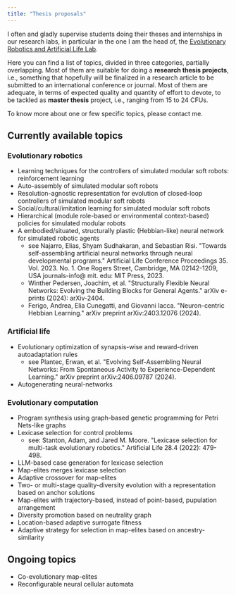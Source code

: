 ```yaml
---
title: "Thesis proposals"
---
```


I often and gladly supervise students doing their theses and internships in our research labs, in particular in the one I am the head of, the [Evolutionary Robotics and Artificial Life Lab](https://erallab.inginf.units.it).

Here you can find a list of topics, divided in three categories, partially overlapping.
Most of them are suitable for doing a **research thesis projects**, i.e., something that hopefully will be finalized in a research article to be submitted to an international conference or journal.
Most of them are adequate, in terms of expected quality and quantity of effort to devote, to be tackled as **master thesis** project, i.e., ranging from 15 to 24 CFUs.

To know more about one or few specific topics, please contact me.

## Currently available topics

### Evolutionary robotics
- Learning techniques for the controllers of simulated modular soft robots: reinforcement learning
- Auto-assembly of simulated modular soft robots
- Resolution-agnostic representation for evolution of closed-loop controllers of simulated modular soft robots
- Social/cultural/imitation learning for simulated modular soft robots
- Hierarchical (module role-based or environmental context-based) policies for simulated modular robots
- A embodied/situated, structurally plastic (Hebbian-like) neural network for simulated robotic agents
  - see Najarro, Elias, Shyam Sudhakaran, and Sebastian Risi. "Towards self-assembling artificial neural networks through neural developmental programs." Artificial Life Conference Proceedings 35. Vol. 2023. No. 1. One Rogers Street, Cambridge, MA 02142-1209, USA journals-info@ mit. edu: MIT Press, 2023.
  - Winther Pedersen, Joachim, et al. "Structurally Flexible Neural Networks: Evolving the Building Blocks for General Agents." arXiv e-prints (2024): arXiv-2404.
  - Ferigo, Andrea, Elia Cunegatti, and Giovanni Iacca. "Neuron-centric Hebbian Learning." arXiv preprint arXiv:2403.12076 (2024).

### Artificial life
- Evolutionary optimization of synapsis-wise and reward-driven autoadaptation rules
  - see Plantec, Erwan, et al. "Evolving Self-Assembling Neural Networks: From Spontaneous Activity to Experience-Dependent Learning." arXiv preprint arXiv:2406.09787 (2024).
- Autogenerating neural-networks

### Evolutionary computation
- Program synthesis using graph-based genetic programming for Petri Nets-like graphs
- Lexicase selection for control problems
  - see: Stanton, Adam, and Jared M. Moore. "Lexicase selection for multi-task evolutionary robotics." Artificial Life 28.4 (2022): 479-498.
- LLM-based case generation for lexicase selection
- Map-elites merges lexicase selection
- Adaptive crossover for map-elites
- Two- or multi-stage quality-diversity evolution with a representation based on anchor solutions
- Map-elites with trajectory-based, instead of point-based, pupulation arrangement
- Diversity promotion based on neutrality graph
- Location-based adaptive surrogate fitness
- Adaptive strategy for selection in map-elites based on ancestry-similarity 

## Ongoing topics
- Co-evolutionary map-elites
- Reconfigurable neural cellular automata

